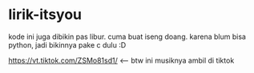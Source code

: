 # lirik-itsyou
kode ini juga dibikin pas libur. cuma buat iseng doang. karena blum bisa python, jadi bikinnya pake c dulu :D

https://vt.tiktok.com/ZSMo81sd1/  <-- btw ini musiknya ambil di tiktok
